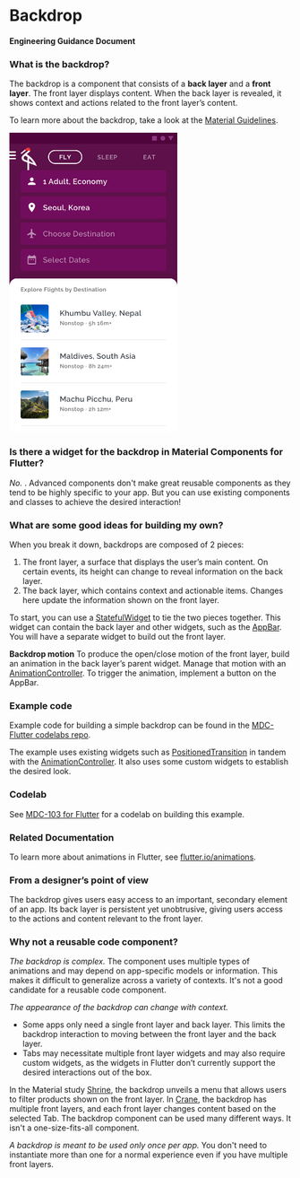 # Backdrop
#### Engineering Guidance Document

### What is the backdrop?
The backdrop is a component that consists of a **back layer** and a **front layer**. The front layer displays content. When the back layer is revealed, it shows context and actions related to the front layer’s content. 

To learn more about the backdrop, take a look at the [Material Guidelines](https://material.io/design/components/backdrop.html#).

<img src="resources/crane-backdrop.png" alt="Backdrop in Crane Material Study" width="300">

### Is there a widget for the backdrop in Material Components for Flutter?
_No._ . Advanced components don't make great reusable components as they tend to be highly specific to your app. But you can use existing components and classes to achieve the desired interaction!

### What are some good ideas for building my own?
When you break it down, backdrops are composed of 2 pieces:
1. The front layer, a surface that displays the user’s main content. On certain events, its height can change to reveal information on the back layer.
1. The back layer, which contains context and actionable items. Changes here update the information shown on the front layer.

To start, you can use a [StatefulWidget](https://material.io/design/components/backdrop.html#) to tie the two pieces together. This widget can contain the back layer and other widgets, such as the [AppBar](https://flutter.io/catalog/samples/basic-app-bar). You will have a separate widget to build out the front layer. 

**Backdrop motion**
To produce the open/close motion of the front layer, build an animation in the back layer’s parent widget. Manage that motion with an [AnimationController](https://docs.flutter.io/flutter/animation/AnimationController-class.html). To trigger the animation, implement a button on the AppBar.

### Example code
Example code for building a simple backdrop can be found in the [MDC-Flutter codelabs repo](https://github.com/material-components/material-components-flutter-codelabs/blob/104-complete/mdc_100_series/lib/backdrop.dart).

The example uses existing widgets such as [PositionedTransition](https://docs.flutter.io/flutter/widgets/PositionedTransition-class.html) in tandem with the [AnimationController](https://docs.flutter.io/flutter/animation/AnimationController-class.html). It also uses some custom widgets to establish the desired look.

### Codelab
See [MDC-103 for Flutter](http://codelabs.developers.google.com/codelabs/mdc-103-flutter) for a codelab on building this example.

### Related Documentation
To learn more about animations in Flutter, see [flutter.io/animations](https://flutter.io/animations).

### From a designer’s point of view
The backdrop gives users easy access to an important, secondary element of an app. Its back layer is persistent yet unobtrusive, giving users access to the actions and content relevant to the front layer.

### Why not a reusable code component?
_The backdrop is complex._ The component uses multiple types of animations and may depend on app-specific models or information. This makes it difficult to generalize across a variety of contexts. It's not a good candidate for a reusable code component.

_The appearance of the backdrop can change with context._
* Some apps only need a single front layer and back layer. This limits the backdrop interaction to moving between the front layer and the back layer.
* Tabs may necessitate multiple front layer widgets and may also require custom widgets, as the widgets in Flutter don’t currently support the desired interactions out of the box.

In the Material study [Shrine](https://material.io/design/material-studies/shrine.html#product-architecture), the backdrop unveils a menu that allows users to filter products shown on the front layer.  In [Crane](https://material.io/design/material-studies/crane.html), the backdrop has multiple front layers, and each front layer changes content based on the selected Tab. The backdrop component can be used many different ways. It isn't a one-size-fits-all component.

_A backdrop is meant to be used only once per app._ You don't need to instantiate more than one for a normal experience even if you have multiple front layers.

